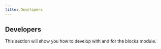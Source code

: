 ```yaml
---
title: Developers 
---
```


## Developers

This section will show you how to develop with and for the blocks module.
